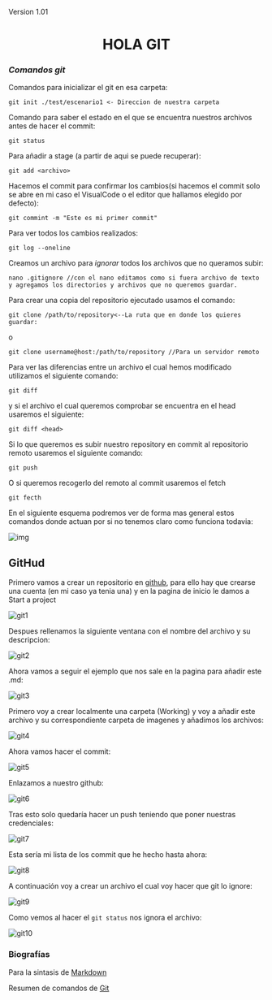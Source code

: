 




Version 1.01

<h1 align='center'> HOLA GIT </h1>

### *Comandos git*

Comandos para inicializar el git en esa carpeta:

    git init ./test/escenario1 <- Direccion de nuestra carpeta

Comando para saber el estado en el que se encuentra nuestros archivos antes de hacer el commit:

    git status

Para añadir a stage (a partir de aqui se puede recuperar):

    git add <archivo>
Hacemos el commit para confirmar los cambios(si hacemos el commit solo se abre en mi caso el VisualCode o el editor que hallamos elegido por defecto):

    git commint -m "Este es mi primer commit"

Para ver todos los cambios realizados:

    git log --oneline

Creamos un archivo para *ignorar* todos los archivos que no queramos subir:

	nano .gitignore //con el nano editamos como si fuera archivo de texto y agregamos los directorios y archivos que no queremos guardar. 


Para crear una copia del repositorio ejecutado usamos el comando:

	git clone /path/to/repository<--La ruta que en donde los quieres guardar:

o

    git clone username@host:/path/to/repository //Para un servidor remoto

Para ver las diferencias entre un archivo el cual hemos modificado utilizamos el siguiente comando:

    git diff 
y si el archivo el cual queremos comprobar se encuentra en el head usaremos el siguiente:

    git diff <head>

Si lo que queremos es subir nuestro repository en commit al repositorio remoto usaremos el siguiente comando:

    git push

O si queremos recogerlo del remoto al commit usaremos el fetch 

    git fecth

En el siguiente esquema podremos ver de forma mas general estos comandos donde actuan por si no tenemos claro como funciona todavia:

 
![img](http://blog.podrezo.com/wp-content/uploads/2014/09/git-operations.png)
## GitHud
Primero vamos a crear un repositorio en [github][linkg], para ello hay que crearse una cuenta (en mi caso ya tenia una) y en la pagina de inicio le damos a Start a project

[linkg]: https://github.com/

![git1](https://github.com/Kvedulfr/Kvedulfr/blob/master/Imagenes/git1.png)

Despues rellenamos la siguiente ventana con el nombre del archivo y su descripcion:

![git2](https://github.com/Kvedulfr/Kvedulfr/blob/master/Imagenes/git2.png)

Ahora vamos a seguir el ejemplo que nos sale en la pagina para añadir este .md:

![git3](https://github.com/Kvedulfr/Kvedulfr/blob/master/Imagenes/git3.png)

Primero voy a crear localmente una carpeta (Working) y voy a añadir este archivo y su correspondiente carpeta de imagenes y añadimos los archivos:

![git4](https://github.com/Kvedulfr/Kvedulfr/blob/master/Imagenes/git4.png)

Ahora vamos hacer el commit: 

![git5](https://github.com/Kvedulfr/Kvedulfr/blob/master/Imagenes/git5.png)

Enlazamos a nuestro github:

![git6](https://github.com/Kvedulfr/Kvedulfr/blob/master/Imagenes/git6.png)

Tras esto solo quedaría hacer un push teniendo que poner nuestras credenciales:

![git7](https://github.com/Kvedulfr/Kvedulfr/blob/master/Imagenes/git7.png)

Esta sería mi lista de los commit que he hecho hasta ahora:

![git8](https://github.com/Kvedulfr/Kvedulfr/blob/master/Imagenes/git8.png)

A continuación voy a crear un archivo el cual voy hacer que git lo ignore:

![git9](https://github.com/Kvedulfr/Kvedulfr/blob/master/Imagenes/git9.png)

Como vemos al hacer el ```git status``` nos ignora el archivo:

![git10](https://github.com/Kvedulfr/Kvedulfr/blob/master/Imagenes/git10.png)

### Biografías

Para la sintasis de [Markdown](https://markdown.es/sintaxis-markdown/)

Resumen de comandos de [Git](https://rogerdudler.github.io/git-guide/index.es.html)
